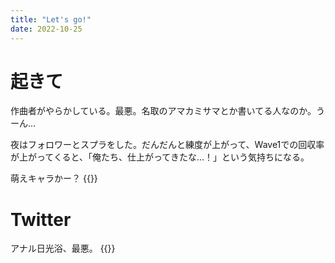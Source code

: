 ```yaml
---
title: "Let's go!"
date: 2022-10-25
---
```


# 起きて
作曲者がやらかしている。最悪。名取のアマカミサマとか書いてる人なのか。うーん...

夜はフォロワーとスプラをした。だんだんと練度が上がって、Wave1での回収率が上がってくると、「俺たち、仕上がってきたな...！」という気持ちになる。

萌えキャラかー？
{{<tweet user="dango_bot" id="1584916694598045696">}}
# Twitter
アナル日光浴、最悪。
{{<tweet user="dango_bot" id="1584857565263192065">}}